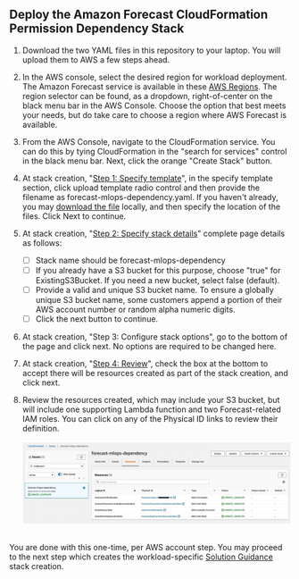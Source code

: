 ﻿## Deploy the Amazon Forecast CloudFormation Permission Dependency Stack

1. Download the two YAML files in this repository to your laptop.  You will upload them to AWS a few steps ahead.
2. In the AWS console, select the desired region for workload deployment.  The Amazon Forecast service is available in these [AWS Regions](https://docs.aws.amazon.com/general/latest/gr/forecast.html).  The region selector can be found, as a dropdown, right-of-center on the black menu bar in the AWS Console.  Choose the option that best meets your needs, but do take care to choose a region where AWS Forecast is available.
3. From the AWS Console, navigate to the CloudFormation service.  You can do this by tying CloudFormation in the "search for services" control in the black menu bar.  Next, click the orange "Create Stack" button.
4. At stack creation, "[Step 1: Specify template](./images/create-dependency-stack-1.jpg)", in the specify template section, click upload template radio control and then provide the filename as forecast-mlops-dependency.yaml.  If you haven't already, you may [download the file](forecast-mlops-dependency.yaml) locally, and then specify the location of the files.  Click Next to continue.
5. At stack creation, "[Step 2: Specify stack details](./images/create-dependency-stack-2.jpg)" complete page details as follows:
	
	 - [ ] Stack name should be forecast-mlops-dependency
	 - [ ] If you already have a S3 bucket for this purpose, choose "true" for ExistingS3Bucket.  If you need a new bucket, select false (default).
	 - [ ] Provide a valid and unique S3 bucket name.  To ensure a globally unique S3 bucket name, some customers append a portion of their AWS account number or random alpha numeric digits.
	 - [ ] Click the next button to continue.
6. At stack creation, "Step 3: Configure stack options", go to the bottom of the page and click next.  No options are required to be changed here.
7. At stack creation, "[Step 4: Review](./images/create-dependency-stack-4.jpg)", check the box at the bottom to accept there will be resources created as part of the stack creation, and click next.
8. Review the resources created, which may include your S3 bucket, but will include one supporting Lambda function and two Forecast-related IAM roles.   You can click on any of the Physical ID links to review their definition.<br><br>![CloudFormation Resource Review](./images/create-dependency-stack-resources.jpg)<br><br>

You are done with this one-time, per AWS account step.  You may proceed to the next step which creates the workload-specific [Solution Guidance](SolutionGuidance.md) stack creation.